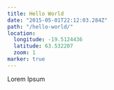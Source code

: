 ```yaml
---
title: Hello World
date: "2015-05-01T22:12:03.284Z"
path: "/hello-world/"
location:
  longitude: -19.5124436
  latitude: 63.532207
  zoom: 1
marker: true
---
```

Lorem Ipsum
